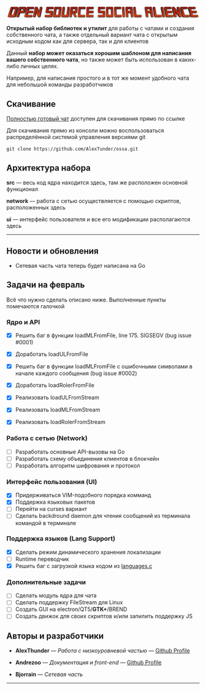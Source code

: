![Open Source Social Alience](https://github.com/AlexTunder/ossa/blob/gh-pages/readme-heading-01.png)

**Открытый набор библиотек и утилит** для работы с чатами и создания собственного чата, а также отдельный вариант чата с открытым исходным кодом как для сервера, так и для клиентов

Данный **набор может оказаться хорошим шаблоном для написания вашего собственного чата**, но также может быть использован в каких-либо личных целях. 

Например, для написания простого и в тот же момент удобного чата для небольшой команды разработчиков  

## Скачивание

[Полностью готовый чат](https://drive.google.com/file/d/1a_IDv1pZulpkaI3KB8KAmspbyNlafeY_/view) доступен для скачивания прямо по ссылке 

Для скачивания прямо из консоли можно воспользоваться распределённой системой управления версиями git 

```
git clone https://github.com/AlexTunder/ossa.git
```

## Архитектура набора

**src** — весь код ядра находится здесь, там же расположен основной функционал

**network** — работа с сетью осуществляется с помощью скриптов, расположенных здесь

**ui** — интерфейс пользователя и все его модификации располагаются здесь 
   
----

## Новости и обновления

- Сетевая часть чата теперь будет написана на Go

## Задачи на февраль

Всё что нужно сделать описано ниже. Выполненные пункты помечаются галочкой
### Ядро и API
- [x] Решить баг в функции loadMLFromFile, line 175. SIGSEGV (bug issue #0001)
- [x] Доработать loadULFromFile
- [x] Решить баг в функции loadMLFromFile с ошибочными символами в начале каждого сообщения (bug issue #0002)

- [x] Доработать loadRolerFromFile
- [x] Реализовать loadULFromStream
- [x] Реализовать loadMLFromStream
- [x] Реализовать loadRolerFromStream
### Работа с сетью (Network)
- [ ] Разработать основные API-вызовы на Go
- [ ] Разработать схему объединения клиентов в блокчейн
- [ ] Разработать алгоритм шифрования и протокол
### Интерфейс пользования (UI)
- [x] Придерживаться VIM-подобного порядка комманд
- [x] Поддержка языковых пакетов
- [ ] Перейти на curses вариант
- [ ] Сделать backdround daemon для чтения сообщений из терминала командой в терминале
### Поддержка языков (Lang Support)
- [x] Cделать режим динамического хранения локализации
- [ ] Runtime переводчик
- [x] Решить баг с загрузкой языка кодом из [languages.c](src/languages.c)
### Дополнительные задачи
- [ ] Сделать модуль ядра для чата
- [ ] Сделать поддержку FileStream для Linux
- [ ] Создать GUI на electron/QT5/**GTK+**/BREND
- [ ] Создать движок для своих скриптов и/или запилить поддержку JS

## Авторы и разработчики

* **AlexThunder** — *Работа с низкоуровневой частью* — [Github Profile](https://github.com/AlexTunder)

* **Andrezoo** — *Документация и front-end* — [Github Profile](https://github.com/andrezoo)

* **Bjorrain** — *Сетевая часть*
----
